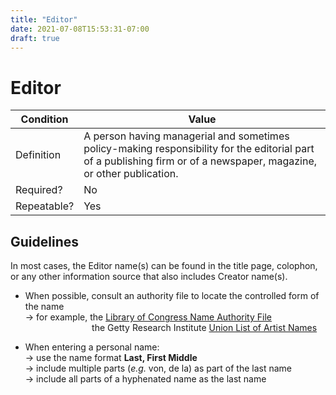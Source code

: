 ```yaml
---
title: "Editor"
date: 2021-07-08T15:53:31-07:00
draft: true
---
```


# Editor

| Condition  | Value |
|-------------|---------------------------|
| Definition  |  A person having managerial and sometimes policy-making responsibility for the editorial part of a publishing firm or of a newspaper, magazine, or other publication. |
| Required?   | No                        |
| Repeatable? | Yes                        |

## Guidelines

In most cases, the Editor name(s) can be found in the title page, colophon, or any other information source that also includes Creator name(s).

- When possible, consult an authority file to locate the controlled form of the name \
&rarr; for example, the [Library of Congress Name Authority File](https://authorities.loc.gov/) \
&nbsp;&nbsp;&nbsp;&nbsp;&nbsp;&nbsp;&nbsp;&nbsp;&nbsp;&nbsp;&nbsp;&nbsp;&nbsp;&nbsp;&nbsp;&nbsp;&nbsp;&nbsp;&nbsp;&nbsp;&nbsp;&nbsp;&nbsp;&nbsp;&nbsp;&nbsp; the Getty Research Institute [Union List of Artist Names](http://www.getty.edu/research/tools/vocabularies/ulan/)

- When entering a personal name: \
&rarr; use the name format **Last, First Middle** \
&rarr; include multiple parts (*e.g.* von, de la) as part of the last name \
&rarr; include all parts of a hyphenated name as the last name
